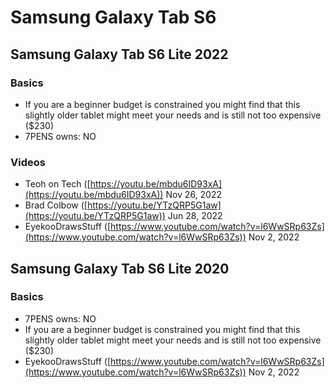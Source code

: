 # Samsung Galaxy Tab S6

## Samsung Galaxy Tab S6 Lite 2022

### Basics

* If you are a beginner budget is constrained you might find that this slightly older tablet might meet your needs and is still not too expensive ($230)
* 7PENS owns: NO

### Videos

* Teoh on Tech ([https://youtu.be/mbdu6ID93xA](https://youtu.be/mbdu6ID93xA)) Nov 26, 2022
* Brad Colbow ([https://youtu.be/YTzQRP5G1aw](https://youtu.be/YTzQRP5G1aw)) Jun 28, 2022
* EyekooDrawsStuff  ([https://www.youtube.com/watch?v=l6WwSRp63Zs](https://www.youtube.com/watch?v=l6WwSRp63Zs)) Nov 2, 2022

## Samsung Galaxy Tab S6 Lite 2020

### Basics

* 7PENS owns: NO
* If you are a beginner budget is constrained you might find that this slightly older tablet might meet your needs and is still not too expensive ($230)
* EyekooDrawsStuff  ([https://www.youtube.com/watch?v=l6WwSRp63Zs](https://www.youtube.com/watch?v=l6WwSRp63Zs)) Nov 2, 2022
